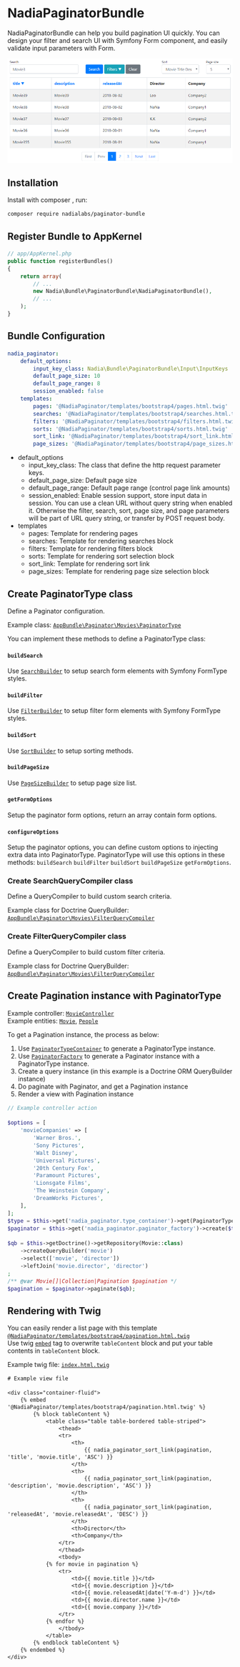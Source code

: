NadiaPaginatorBundle
====================

NadiaPaginatorBundle can help you build pagination UI quickly. You can design your filter and search UI with Symfony Form component, and easily validate input parameters with Form.

![Example Image](Resources/examples/example.png)

## Installation

Install with composer , run:

```sh
composer require nadialabs/paginator-bundle
```

## Register Bundle to AppKernel

```php
// app/AppKernel.php
public function registerBundles()
{
    return array(
        // ...
        new Nadia\Bundle\PaginatorBundle\NadiaPaginatorBundle(),
        // ...
    );
}
```

## Bundle Configuration

```yaml
nadia_paginator:
    default_options:
        input_key_class: Nadia\Bundle\PaginatorBundle\Input\InputKeys
        default_page_size: 10
        default_page_range: 8
        session_enabled: false
    templates:
        pages: '@NadiaPaginator/templates/bootstrap4/pages.html.twig'
        searches: '@NadiaPaginator/templates/bootstrap4/searches.html.twig'
        filters: '@NadiaPaginator/templates/bootstrap4/filters.html.twig'
        sorts: '@NadiaPaginator/templates/bootstrap4/sorts.html.twig'
        sort_link: '@NadiaPaginator/templates/bootstrap4/sort_link.html.twig'
        page_sizes: '@NadiaPaginator/templates/bootstrap4/page_sizes.html.twig'
```

- default_options
    - input_key_class: The class that define the http request parameter keys.
    - default_page_size: Default page size
    - default_page_range: Default page range (control page link amounts)
    - session_enabled: Enable session support, store input data in session.
                       You can use a clean URL without query string when enabled it.
                       Otherwise the filter, search, sort, page size, and page parameters will be part of URL query string, or transfer by POST request body.
- templates
    - pages: Template for rendering pages
    - searches: Template for rendering searches block
    - filters: Template for rendering filters block
    - sorts: Template for rendering sort selection block
    - sort_link: Template for rendering sort link
    - page_sizes: Template for rendering page size selection block

## Create PaginatorType class

Define a Paginator configuration.

Example class: [`AppBundle\Paginator\Movies\PaginatorType`](Resources/examples/AppBundle/Paginator/Movies/PaginatorType.php)

You can implement these methods to define a PaginatorType class:

#### `buildSearch`

Use [`SearchBuilder`](Configuration/SearchBuilder.php) to setup search form elements with Symfony FormType styles.

#### `buildFilter`

Use [`FilterBuilder`](Configuration/FilterBuilder.php) to setup filter form elements with Symfony FormType styles.

#### `buildSort`

Use [`SortBuilder`](Configuration/SortBuilder.php) to setup sorting methods.

#### `buildPageSize`

Use [`PageSizeBuilder`](Configuration/PageSizeBuilder.php) to setup page size list.

#### `getFormOptions`

Setup the paginator form options, return an array contain form options.

#### `configureOptions`

Setup the paginator options, you can define custom options to injecting extra data into PaginatorType. PaginatorType will use this options in these methods: `buildSearch` `buildFilter` `buildSort` `buildPageSize` `getFormOptions`.

### Create SearchQueryCompiler class

Define a QueryCompiler to build custom search criteria.

Example class for Doctrine QueryBuilder: [`AppBundle\Paginator\Movies\FilterQueryCompiler`](Resources/examples/AppBundle/Paginator/Movies/SearchQueryCompiler.php)

### Create FilterQueryCompiler class

Define a QueryCompiler to build custom filter criteria.

Example class for Doctrine QueryBuilder: [`AppBundle\Paginator\Movies\FilterQueryCompiler`](Resources/examples/AppBundle/Paginator/Movies/FilterQueryCompiler.php)


## Create Pagination instance with PaginatorType

Example controller: [`MovieController`](Resources/examples/AppBundle/Controller/MovieController.php)  
Example entities: [`Movie`](Resources/examples/AppBundle/Entity/Movie.php), [`People`](Resources/examples/AppBundle/Entity/People.php)

To get a Pagination instance, the process as below:

1. Use [`PaginatorTypeContainer`](DependencyInjection/Container/PaginatorTypeContainer.php) to generate a PaginatorType instance.
2. Use [`PaginatorFactory`](Factory/PaginatorFactory.php) to generate a Paginator instance with a PaginatorType instance.
3. Create a query instance (in this example is a Doctrine ORM QueryBuilder instance)
4. Do paginate with Paginator, and get a Pagination instance
5. Render a view with Pagination instance

```php
// Example controller action

$options = [
    'movieCompanies' => [
        'Warner Bros.',
        'Sony Pictures',
        'Walt Disney',
        'Universal Pictures',
        '20th Century Fox',
        'Paramount Pictures',
        'Lionsgate Films',
        'The Weinstein Company',
        'DreamWorks Pictures',
    ],
];
$type = $this->get('nadia_paginator.type_container')->get(PaginatorType::class);
$paginator = $this->get('nadia_paginator.paginator_factory')->create($type, $options);

$qb = $this->getDoctrine()->getRepository(Movie::class)
    ->createQueryBuilder('movie')
    ->select(['movie', 'director'])
    ->leftJoin('movie.director', 'director')
;
/** @var Movie[]|Collection|Pagination $pagination */
$pagination = $paginator->paginate($qb);
```


## Rendering with Twig

You can easily render a list page with this template [`@NadiaPaginator/templates/bootstrap4/pagination.html.twig`](Resources/views/templates/bootstrap4/pagination.html.twig)  
Use twig [`embed`](https://twig.symfony.com/doc/2.x/tags/embed.html) tag to overwrite `tableContent` block and put your table contents in `tableContent` block.

Example twig file: [`index.html.twig`](Resources/examples/AppBundle/Resources/views/Movie/index.html.twig)

```twig
# Example view file

<div class="container-fluid">
    {% embed '@NadiaPaginator/templates/bootstrap4/pagination.html.twig' %}
        {% block tableContent %}
            <table class="table table-bordered table-striped">
                <thead>
                <tr>
                    <th>
                        {{ nadia_paginator_sort_link(pagination, 'title', 'movie.title', 'ASC') }}
                    </th>
                    <th>
                        {{ nadia_paginator_sort_link(pagination, 'description', 'movie.description', 'ASC') }}
                    </th>
                    <th>
                        {{ nadia_paginator_sort_link(pagination, 'releasedAt', 'movie.releasedAt', 'DESC') }}
                    </th>
                    <th>Director</th>
                    <th>Company</th>
                </tr>
                </thead>
                <tbody>
            {% for movie in pagination %}
                <tr>
                    <td>{{ movie.title }}</td>
                    <td>{{ movie.description }}</td>
                    <td>{{ movie.releasedAt|date('Y-m-d') }}</td>
                    <td>{{ movie.director.name }}</td>
                    <td>{{ movie.company }}</td>
                </tr>
            {% endfor %}
                </tbody>
            </table>
        {% endblock tableContent %}
    {% endembed %}
</div>
```
